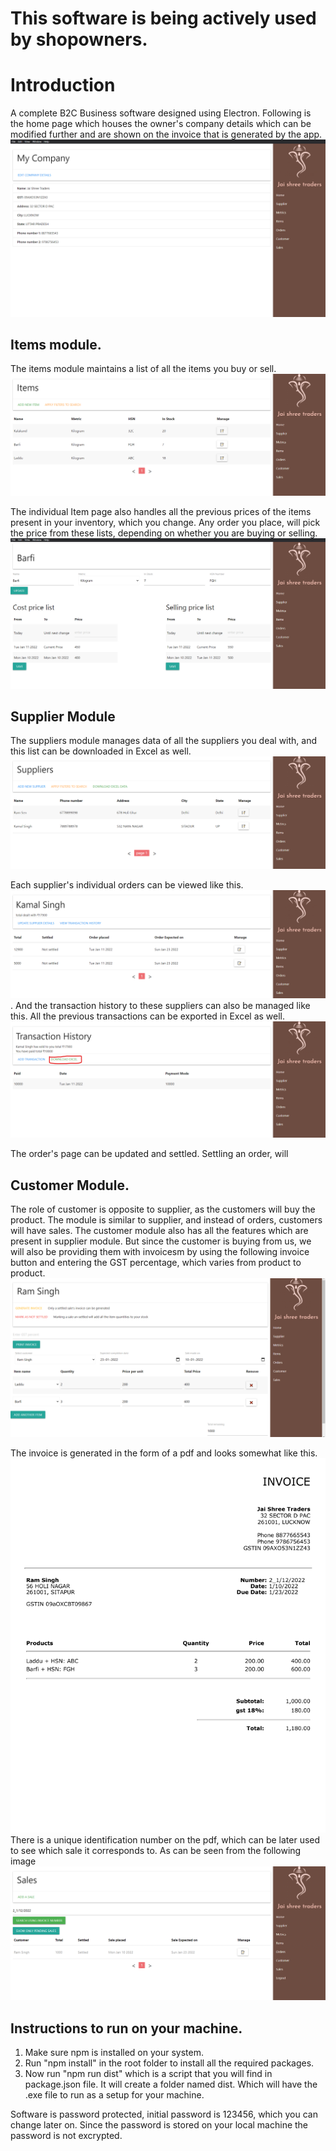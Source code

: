 # This software is being actively used by shopowners.
# Introduction
A complete B2C Business software designed using Electron.
Following is the home page which houses the owner's company details which can be modified further and are shown on the invoice that is generated by the app.
![Home Page](./imagesForReadme/homePage.png)

## Items module.
The items module maintains a list of all the items you buy or sell.
![Item Page](./imagesForReadme/itemPage.png)

The individual Item page also handles all the previous prices of the items present in your inventory, which you change. 
Any order you place, will pick the price from these lists, depending on whether you are buying or selling.
![Item Page](./imagesForReadme/maintainsPreviousPrices.png)

## Supplier Module
The suppliers module manages data of all the suppliers you deal with, and this list can be downloaded in Excel as well.
![Item Page](./imagesForReadme/SupplierListWithExcelData.png)

Each supplier's individual orders can be viewed like this.
![Item Page](./imagesForReadme/individualSuppliersOrders.png).
And the transaction history to these suppliers can also be managed like this. All the previous transactions can be exported in Excel as well.
![Item Page](./imagesForReadme/supplierTransactionHistoryAndExcel.png)

The order's page can be updated and settled. Settling an order, will 

## Customer Module.
The role of customer is opposite to supplier, as the customers will buy the product. The module is similar to supplier, and instead of orders, customers will have sales.
The customer module also has all the features which are present in supplier module. But since the customer is buying from us, we will also be providing them with invoicesm by using the following invoice button and entering the GST percentage, which varies from product to product.
![Incoice generation](./imagesForReadme/invoiceGeneration.png)

The invoice is generated in the form of a pdf and looks somewhat like this.
![Invoice](./imagesForReadme/invoice.png)
There is a unique identification number on the pdf, which can be later used to see which sale it corresponds to. As can be seen from the following image
![Fetch sales using invoice number](./imagesForReadme/fetchSettledSales.png)

## Instructions to run on your machine.
1. Make sure npm is installed on your system.
2. Run "npm install" in the root folder to install all the required packages.
3. Now run "npm run dist" which is a script that you will find in package.json file. It will create a folder named dist. Which will have the .exe file to run as a setup for your machine.

Software is password protected, initial password is 123456, which you can change later on. Since the password is stored on your local machine the password is not excrypted.